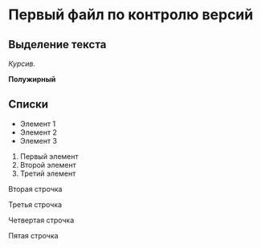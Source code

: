# Первый файл по контролю версий 

## Выделение текста 

*Курсив.*

**Полужирный**

## Списки

* Элемент 1 
* Элемент 2
* Элемент 3

1. Первый элемент 
2. Второй элемент 
3. Третий элемент 



Вторая строчка

Третья строчка

Четвертая строчка

Пятая строчка 
